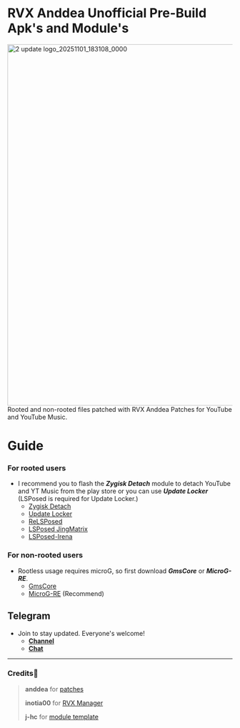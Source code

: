 # RVX Anddea Unofficial Pre-Build Apk's and Module's
<img width="1920" height="810" alt="2  update logo_20251101_183108_0000" src="https://github.com/user-attachments/assets/dbd4c2d6-1ee2-46b0-b905-f8ac42cd19d0" />
Rooted and non-rooted files patched with RVX Anddea Patches for YouTube and YouTube Music.

# Guide
### For rooted users
 - I recommend you to flash the ***Zygisk Detach*** module to detach YouTube and YT Music from the play store or you can use ***Update Locker***
  (LSPosed is required for Update Locker.)
    - [Zygisk Detach](https://github.com/j-hc/zygisk-detach/releases)
    - [Update Locker](https://github.com/Xposed-Modules-Repo/ru.mike.updatelocker)
    - [ReLSPosed](https://nightly.link/ThePedroo/ReLSPosed/workflows/core/master)
    - [LSPosed JingMatrix](https://nightly.link/JingMatrix/LSPosed/workflows/core/master)
    - [LSPosed-Irena](https://nightly.link/re-zero001/LSPosed-Irena/workflows/core/dev)
    
### For non-rooted users
 - Rootless usage requires microG, so first download ***GmsCore*** or ***MicroG-RE***.
    - [GmsCore](https://github.com/ReVanced/GmsCore/releases)
    - [MicroG-RE](https://github.com/WSTxda/MicroG-RE/releases) (Recommend)

## Telegram
 - Join to stay updated. Everyone's welcome!
     - [**Channel**](https://t.me/RVXAnddea_prebuild)
     - [**Chat**](https://t.me/brkmrst_chat)
---
### Credits💜
> **anddea** for [patches](https://github.com/anddea/revanced-patches)
>
> **inotia00** for [RVX Manager](https://github.com/inotia00/revanced-manager)
>
> **j-hc** for [module template](https://github.com/j-hc/revanced-magisk-module)

